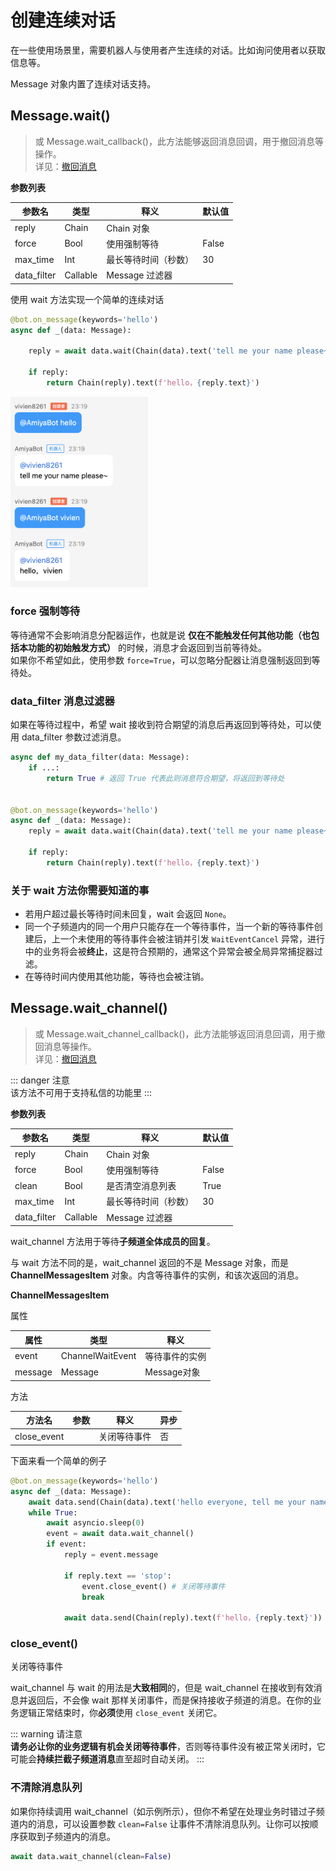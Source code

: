 # 创建连续对话

在一些使用场景里，需要机器人与使用者产生连续的对话。比如询问使用者以获取信息等。

Message 对象内置了连续对话支持。

## Message.wait()

> 或 Message.wait_callback()，此方法能够返回消息回调，用于撤回消息等操作。<br>
> 详见：[撤回消息](/develop/basic/recallMessage.md)

**参数列表**

| 参数名         | 类型       | 释义          | 默认值   |
|-------------|----------|-------------|-------|
| reply       | Chain    | Chain 对象    |       |
| force       | Bool     | 使用强制等待      | False |
| max_time    | Int      | 最长等待时间（秒数）  | 30    |
| data_filter | Callable | Message 过滤器 |       |

使用 wait 方法实现一个简单的连续对话

```python {4}
@bot.on_message(keywords='hello')
async def _(data: Message):

    reply = await data.wait(Chain(data).text('tell me your name please~'))

    if reply:
        return Chain(reply).text(f'hello，{reply.text}')
```

<img style="width: 220px" src="../../assets/examples/hello4.png" alt="image">

### force 强制等待

等待通常不会影响消息分配器运作，也就是说 **仅在不能触发任何其他功能（也包括本功能的初始触发方式）**
的时候，消息才会返回到当前等待处。<br>
如果你不希望如此，使用参数 `force=True`，可以忽略分配器让消息强制返回到等待处。

### data_filter 消息过滤器

如果在等待过程中，希望 wait 接收到符合期望的消息后再返回到等待处，可以使用 data_filter 参数过滤消息。

```python {8}
async def my_data_filter(data: Message):
    if ...:
        return True # 返回 True 代表此则消息符合期望，将返回到等待处


@bot.on_message(keywords='hello')
async def _(data: Message):
    reply = await data.wait(Chain(data).text('tell me your name please~'), data_filter=my_data_filter)

    if reply:
        return Chain(reply).text(f'hello，{reply.text}')
```

### 关于 wait 方法你需要知道的事

- 若用户超过最长等待时间未回复，wait 会返回 `None`。
- 同一个子频道内的同一个用户只能存在一个等待事件，当一个新的等待事件创建后，上一个未使用的等待事件会被注销并引发 `WaitEventCancel`
  异常，进行中的业务将会被**终止**，这是符合预期的，通常这个异常会被全局异常捕捉器过滤。
- 在等待时间内使用其他功能，等待也会被注销。

## Message.wait_channel()

> 或 Message.wait_channel_callback()，此方法能够返回消息回调，用于撤回消息等操作。<br>
> 详见：[撤回消息](/develop/basic/recallMessage.md)

::: danger 注意<br>
该方法不可用于支持私信的功能里
:::

**参数列表**

| 参数名         | 类型       | 释义          | 默认值   |
|-------------|----------|-------------|-------|
| reply       | Chain    | Chain 对象    |       |
| force       | Bool     | 使用强制等待      | False |
| clean       | Bool     | 是否清空消息列表    | True  |
| max_time    | Int      | 最长等待时间（秒数）  | 30    |
| data_filter | Callable | Message 过滤器 |       |

wait_channel 方法用于等待**子频道全体成员的回复**。

与 wait 方法不同的是，wait_channel 返回的不是 Message 对象，而是 **ChannelMessagesItem** 对象。内含等待事件的实例，和该次返回的消息。

**ChannelMessagesItem**

属性

| 属性      | 类型               | 释义        |
|---------|------------------|-----------|
| event   | ChannelWaitEvent | 等待事件的实例   |
| message | Message          | Message对象 |

方法

| 方法名         | 参数  | 释义     | 异步  |
|-------------|-----|--------|-----|
| close_event |     | 关闭等待事件 | 否   |

下面来看一个简单的例子

```python {6,8,10,11}
@bot.on_message(keywords='hello')
async def _(data: Message):
    await data.send(Chain(data).text('hello everyone, tell me your name please~'))
    while True:
        await asyncio.sleep(0)
        event = await data.wait_channel()
        if event:
            reply = event.message

            if reply.text == 'stop':
                event.close_event() # 关闭等待事件
                break

            await data.send(Chain(reply).text(f'hello，{reply.text}'))
```

### close_event()

关闭等待事件

wait_channel 与 wait 的用法是**大致相同**的，但是 wait_channel 在接收到有效消息并返回后，不会像 wait 那样关闭事件，而是保持接收子频道的消息。在你的业务逻辑正常结束时，你**必须**使用
`close_event` 关闭它。

::: warning 请注意<br>
**请务必让你的业务逻辑有机会关闭等待事件**，否则等待事件没有被正常关闭时，它可能会**持续拦截子频道消息**直至超时自动关闭。
:::

### 不清除消息队列

如果你持续调用 wait_channel（如示例所示），但你不希望在处理业务时错过子频道内的消息，可以设置参数 `clean=False`
让事件不清除消息队列。让你可以按顺序获取到子频道内的消息。

```python
await data.wait_channel(clean=False)
```
